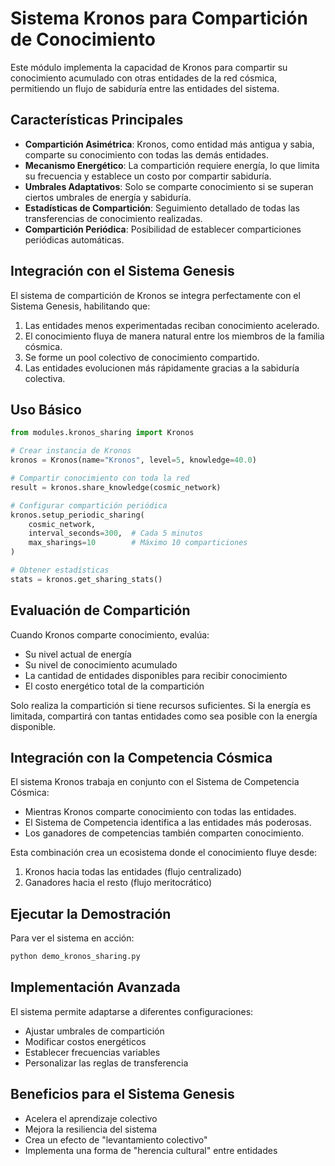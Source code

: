 # Sistema Kronos para Compartición de Conocimiento

Este módulo implementa la capacidad de Kronos para compartir su conocimiento acumulado con otras entidades de la red cósmica, permitiendo un flujo de sabiduría entre las entidades del sistema.

## Características Principales

- **Compartición Asimétrica**: Kronos, como entidad más antigua y sabia, comparte su conocimiento con todas las demás entidades.
- **Mecanismo Energético**: La compartición requiere energía, lo que limita su frecuencia y establece un costo por compartir sabiduría.
- **Umbrales Adaptativos**: Solo se comparte conocimiento si se superan ciertos umbrales de energía y sabiduría.
- **Estadísticas de Compartición**: Seguimiento detallado de todas las transferencias de conocimiento realizadas.
- **Compartición Periódica**: Posibilidad de establecer comparticiones periódicas automáticas.

## Integración con el Sistema Genesis

El sistema de compartición de Kronos se integra perfectamente con el Sistema Genesis, habilitando que:

1. Las entidades menos experimentadas reciban conocimiento acelerado.
2. El conocimiento fluya de manera natural entre los miembros de la familia cósmica.
3. Se forme un pool colectivo de conocimiento compartido.
4. Las entidades evolucionen más rápidamente gracias a la sabiduría colectiva.

## Uso Básico

```python
from modules.kronos_sharing import Kronos

# Crear instancia de Kronos
kronos = Kronos(name="Kronos", level=5, knowledge=40.0)

# Compartir conocimiento con toda la red
result = kronos.share_knowledge(cosmic_network)

# Configurar compartición periódica
kronos.setup_periodic_sharing(
    cosmic_network, 
    interval_seconds=300,  # Cada 5 minutos 
    max_sharings=10        # Máximo 10 comparticiones
)

# Obtener estadísticas
stats = kronos.get_sharing_stats()
```

## Evaluación de Compartición

Cuando Kronos comparte conocimiento, evalúa:

- Su nivel actual de energía
- Su nivel de conocimiento acumulado
- La cantidad de entidades disponibles para recibir conocimiento
- El costo energético total de la compartición

Solo realiza la compartición si tiene recursos suficientes. Si la energía es limitada, compartirá con tantas entidades como sea posible con la energía disponible.

## Integración con la Competencia Cósmica

El sistema Kronos trabaja en conjunto con el Sistema de Competencia Cósmica:

- Mientras Kronos comparte conocimiento con todas las entidades.
- El Sistema de Competencia identifica a las entidades más poderosas.
- Los ganadores de competencias también comparten conocimiento.

Esta combinación crea un ecosistema donde el conocimiento fluye desde:
1. Kronos hacia todas las entidades (flujo centralizado)
2. Ganadores hacia el resto (flujo meritocrático)

## Ejecutar la Demostración

Para ver el sistema en acción:

```bash
python demo_kronos_sharing.py
```

## Implementación Avanzada

El sistema permite adaptarse a diferentes configuraciones:

- Ajustar umbrales de compartición
- Modificar costos energéticos
- Establecer frecuencias variables
- Personalizar las reglas de transferencia

## Beneficios para el Sistema Genesis

- Acelera el aprendizaje colectivo
- Mejora la resiliencia del sistema
- Crea un efecto de "levantamiento colectivo"
- Implementa una forma de "herencia cultural" entre entidades
